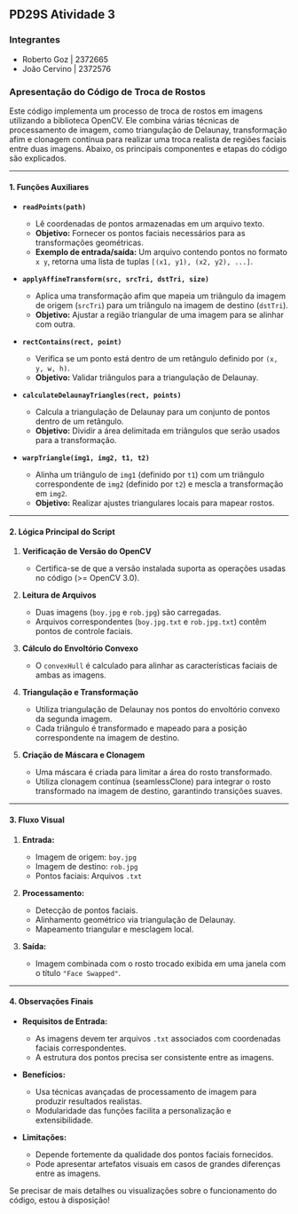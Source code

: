 ## PD29S Atividade 3
### Integrantes
- Roberto Goz | 2372665
- João Cervino | 2372576


### Apresentação do Código de Troca de Rostos

Este código implementa um processo de troca de rostos em imagens utilizando a biblioteca OpenCV. Ele combina várias técnicas de processamento de imagem, como triangulação de Delaunay, transformação afim e clonagem contínua para realizar uma troca realista de regiões faciais entre duas imagens. Abaixo, os principais componentes e etapas do código são explicados.

---

#### **1. Funções Auxiliares**

- **`readPoints(path)`**
  - Lê coordenadas de pontos armazenadas em um arquivo texto.
  - **Objetivo:** Fornecer os pontos faciais necessários para as transformações geométricas.
  - **Exemplo de entrada/saída:** Um arquivo contendo pontos no formato `x y`, retorna uma lista de tuplas `[(x1, y1), (x2, y2), ...]`.

- **`applyAffineTransform(src, srcTri, dstTri, size)`**
  - Aplica uma transformação afim que mapeia um triângulo da imagem de origem (`srcTri`) para um triângulo na imagem de destino (`dstTri`).
  - **Objetivo:** Ajustar a região triangular de uma imagem para se alinhar com outra.

- **`rectContains(rect, point)`**
  - Verifica se um ponto está dentro de um retângulo definido por `(x, y, w, h)`.
  - **Objetivo:** Validar triângulos para a triangulação de Delaunay.

- **`calculateDelaunayTriangles(rect, points)`**
  - Calcula a triangulação de Delaunay para um conjunto de pontos dentro de um retângulo.
  - **Objetivo:** Dividir a área delimitada em triângulos que serão usados para a transformação.

- **`warpTriangle(img1, img2, t1, t2)`**
  - Alinha um triângulo de `img1` (definido por `t1`) com um triângulo correspondente de `img2` (definido por `t2`) e mescla a transformação em `img2`.
  - **Objetivo:** Realizar ajustes triangulares locais para mapear rostos.

---

#### **2. Lógica Principal do Script**

1. **Verificação de Versão do OpenCV**
   - Certifica-se de que a versão instalada suporta as operações usadas no código (>= OpenCV 3.0).

2. **Leitura de Arquivos**
   - Duas imagens (`boy.jpg` e `rob.jpg`) são carregadas.
   - Arquivos correspondentes (`boy.jpg.txt` e `rob.jpg.txt`) contêm pontos de controle faciais.

3. **Cálculo do Envoltório Convexo**
   - O `convexHull` é calculado para alinhar as características faciais de ambas as imagens.

4. **Triangulação e Transformação**
   - Utiliza triangulação de Delaunay nos pontos do envoltório convexo da segunda imagem.
   - Cada triângulo é transformado e mapeado para a posição correspondente na imagem de destino.

5. **Criação de Máscara e Clonagem**
   - Uma máscara é criada para limitar a área do rosto transformado.
   - Utiliza clonagem contínua (seamlessClone) para integrar o rosto transformado na imagem de destino, garantindo transições suaves.

---

#### **3. Fluxo Visual**

1. **Entrada:**
   - Imagem de origem: `boy.jpg`
   - Imagem de destino: `rob.jpg`
   - Pontos faciais: Arquivos `.txt`

2. **Processamento:**
   - Detecção de pontos faciais.
   - Alinhamento geométrico via triangulação de Delaunay.
   - Mapeamento triangular e mesclagem local.

3. **Saída:**
   - Imagem combinada com o rosto trocado exibida em uma janela com o título `"Face Swapped"`.

---

#### **4. Observações Finais**

- **Requisitos de Entrada:**
  - As imagens devem ter arquivos `.txt` associados com coordenadas faciais correspondentes.
  - A estrutura dos pontos precisa ser consistente entre as imagens.

- **Benefícios:**
  - Usa técnicas avançadas de processamento de imagem para produzir resultados realistas.
  - Modularidade das funções facilita a personalização e extensibilidade.

- **Limitações:**
  - Depende fortemente da qualidade dos pontos faciais fornecidos.
  - Pode apresentar artefatos visuais em casos de grandes diferenças entre as imagens.

Se precisar de mais detalhes ou visualizações sobre o funcionamento do código, estou à disposição!
